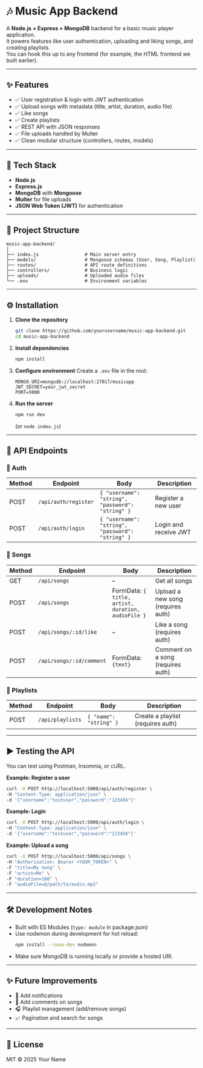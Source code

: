 # 🎶 Music App Backend

A **Node.js + Express + MongoDB** backend for a basic music player application.  
It powers features like user authentication, uploading and liking songs, and creating playlists.  
You can hook this up to any frontend (for example, the HTML frontend we built earlier).

---

## ✨ Features

- ✅ User registration & login with JWT authentication
- ✅ Upload songs with metadata (title, artist, duration, audio file)
- ✅ Like songs
- ✅ Create playlists
- ✅ REST API with JSON responses
- ✅ File uploads handled by Multer
- ✅ Clean modular structure (controllers, routes, models)

---

## 🚀 Tech Stack

- **Node.js**
- **Express.js**
- **MongoDB** with **Mongoose**
- **Multer** for file uploads
- **JSON Web Token (JWT)** for authentication

---

## 📂 Project Structure

```
music-app-backend/
│
├── index.js                 # Main server entry
├── models/                  # Mongoose schemas (User, Song, Playlist)
├── routes/                  # API route definitions
├── controllers/             # Business logic
├── uploads/                 # Uploaded audio files
└── .env                     # Environment variables
```

---

## ⚙️ Installation

1. **Clone the repository**

   ```bash
   git clone https://github.com/yourusername/music-app-backend.git
   cd music-app-backend
   ```

2. **Install dependencies**

   ```bash
   npm install
   ```

3. **Configure environment**
   Create a `.env` file in the root:

   ```env
   MONGO_URI=mongodb://localhost:27017/musicapp
   JWT_SECRET=your_jwt_secret
   PORT=5000
   ```

4. **Run the server**
   ```bash
   npm run dev
   ```
   (or `node index.js`)

---

## 📡 API Endpoints

### 🔐 Auth

| Method | Endpoint             | Body                                             | Description           |
| ------ | -------------------- | ------------------------------------------------ | --------------------- |
| POST   | `/api/auth/register` | `{ "username": "string", "password": "string" }` | Register a new user   |
| POST   | `/api/auth/login`    | `{ "username": "string", "password": "string" }` | Login and receive JWT |

### 🎵 Songs

| Method | Endpoint                 | Body                                               | Description                       |
| ------ | ------------------------ | -------------------------------------------------- | --------------------------------- |
| GET    | `/api/songs`             | –                                                  | Get all songs                     |
| POST   | `/api/songs`             | FormData: `{ title, artist, duration, audioFile }` | Upload a new song (requires auth) |
| POST   | `/api/songs/:id/like`    | –                                                  | Like a song (requires auth)       |
| POST   | `/api/songs/:id/comment` | FormData: `{text}`                                 | Comment on a song (requires auth) |

### 📂 Playlists

| Method | Endpoint         | Body                   | Description                       |
| ------ | ---------------- | ---------------------- | --------------------------------- |
| POST   | `/api/playlists` | `{ "name": "string" }` | Create a playlist (requires auth) |

---

## ▶️ Testing the API

You can test using Postman, Insomnia, or cURL.

**Example: Register a user**

```bash
curl -X POST http://localhost:5000/api/auth/register \
-H "Content-Type: application/json" \
-d '{"username":"testuser","password":"123456"}'
```

**Example: Login**

```bash
curl -X POST http://localhost:5000/api/auth/login \
-H "Content-Type: application/json" \
-d '{"username":"testuser","password":"123456"}'
```

**Example: Upload a song**

```bash
curl -X POST http://localhost:5000/api/songs \
-H "Authorization: Bearer <YOUR_TOKEN>" \
-F "title=My Song" \
-F "artist=Me" \
-F "duration=180" \
-F "audioFile=@/path/to/audio.mp3"
```

---

## 🛠️ Development Notes

- Built with ES Modules (`type: module` in package.json)
- Use nodemon during development for hot reload:
  ```bash
  npm install --save-dev nodemon
  ```
- Make sure MongoDB is running locally or provide a hosted URI.

---

## ✨ Future Improvements

- 🔔 Add notifications
- 💬 Add comments on songs
- 🎧 Playlist management (add/remove songs)
- 📈 Pagination and search for songs

---

## 📜 License

MIT © 2025 Your Name
